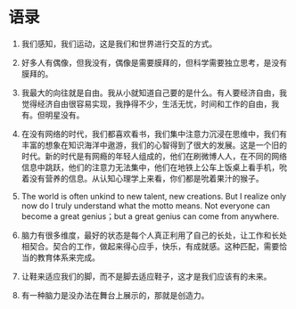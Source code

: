 # 语录

1. 我们感知，我们运动，这是我们和世界进行交互的方式。

2. 好多人有偶像，但我没有，偶像是需要膜拜的，但科学需要独立思考，是没有膜拜的。

3. 我最大的向往就是自由。我从小就知道自己要的是什么。有人要经济自由，我觉得经济自由很容易实现，我挣得不少，生活无忧，时间和工作的自由，我有。但明星没有。

4. 在没有网络的时代，我们都喜欢看书，我们集中注意力沉浸在思维中，我们有丰富的想象在知识海洋中遨游，我们的心智得到了很大的发展。这是一个旧的时代。新的时代是有网瘾的年轻人组成的，他们在刷微博人人，在不同的网络信息中跳跃，他们的注意力无法集中，他们在地铁上公车上饭桌上看手机，吮着没有营养的信息。从认知心理学上来看，你们都是吮着果汁的猴子。

5. The world is often unkind to new talent, new creations. But I realize only now do I truly understand what the motto means. Not everyone can become a great genius；but a great genius can come from anywhere.

6. 脑力有很多维度，最好的状态是每个人真正利用了自己的长处，让工作和长处相契合。契合的工作，做起来得心应手，快乐，有成就感。这种匹配，需要恰当的教育体系来完成。

7. 让鞋来适应我们的脚，而不是脚去适应鞋子，这才是我们应该有的未来。

8. 有一种脑力是没办法在舞台上展示的，那就是创造力。